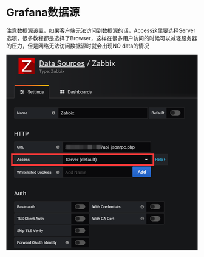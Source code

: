 # Grafana数据源





注意数据源设置，如果客户端无法访问到数据源的话，Access这里要选择Server选项，很多教程都是选择了Browser，这样在很多用户访问的时候可以减轻服务器的压力，但是网络无法访问数据源时就会出现NO data的情况

![1598423420868](../images/1598423420868.png)